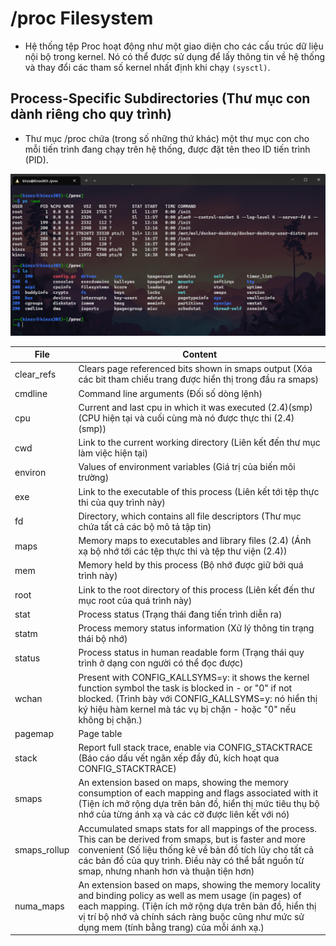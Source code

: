 # **/proc Filesystem**

- Hệ thống tệp Proc hoạt động như một giao diện cho các cấu trúc dữ liệu nội bộ trong kernel. Nó có thể được sử dụng để lấy thông tin về hệ thống và thay đổi các tham số kernel nhất định khi chạy `(sysctl)`.

## **Process-Specific Subdirectories (Thư mục con dành riêng cho quy trình)**

- Thư mục /proc chứa (trong số những thứ khác) một thư mục con cho mỗi tiến trình đang chạy trên hệ thống, được đặt tên theo ID tiến trình (PID).

![](./img_proc/Screenshot%202023-08-29%20163910.png)

| File    | Content |
| ----------- | ----------- |
| clear_refs | Clears page referenced bits shown in smaps output   (Xóa các bit tham chiếu trang được hiển thị trong đầu ra smaps)  |
| cmdline |Command line arguments (Đối số dòng lệnh)|
|cpu| Current and last cpu in which it was executed (2.4)(smp)  (CPU hiện tại và cuối cùng mà nó được thực thi (2.4)(smp)) |
|cwd|Link to the current working directory (Liên kết đến thư mục làm việc hiện tại)|
|environ|Values of environment variables (Giá trị của biến môi trường)|
|exe|Link to the executable of this process (Liên kết tới tệp thực thi của quy trình này)|
|fd|Directory, which contains all file descriptors (Thư mục chứa tất cả các bộ mô tả tập tin) |
|maps|Memory maps to executables and library files (2.4) (Ánh xạ bộ nhớ tới các tệp thực thi và tệp thư viện (2.4))|
|mem|Memory held by this process (Bộ nhớ được giữ bởi quá trình này)|
|root|Link to the root directory of this process (Liên kết đến thư mục root của quá trình này)|
|stat|Process status (Trạng thái đang tiến trình diễn ra)|
|statm|Process memory status information (Xử lý thông tin trạng thái bộ nhớ)|
|status|Process status in human readable form (Trạng thái quy trình ở dạng con người có thể đọc được)|
|wchan| Present with CONFIG_KALLSYMS=y: it shows the kernel function symbol the task is blocked in - or "0" if not blocked. (Trình bày với CONFIG_KALLSYMS=y: nó hiển thị ký hiệu hàm kernel mà tác vụ bị chặn - hoặc "0" nếu không bị chặn.)|
|pagemap|Page table|
|stack|Report full stack trace, enable via CONFIG_STACKTRACE (Báo cáo dấu vết ngăn xếp đầy đủ, kích hoạt qua CONFIG_STACKTRACE)|
|smaps| An extension based on maps, showing the memory consumption of each mapping and flags associated with it (Tiện ích mở rộng dựa trên bản đồ, hiển thị mức tiêu thụ bộ nhớ của từng ánh xạ và các cờ được liên kết với nó) |
|smaps_rollup|Accumulated smaps stats for all mappings of the process. This can be derived from smaps, but is faster and more convenient (Số liệu thống kê về bản đồ tích lũy cho tất cả các bản đồ của quy trình. Điều này có thể bắt nguồn từ smap, nhưng nhanh hơn và thuận tiện hơn)|
|numa_maps|	An extension based on maps, showing the memory locality and binding policy as well as mem usage (in pages) of each mapping. (Tiện ích mở rộng dựa trên bản đồ, hiển thị vị trí bộ nhớ và chính sách ràng buộc cũng như mức sử dụng mem (tính bằng trang) của mỗi ánh xạ.)|